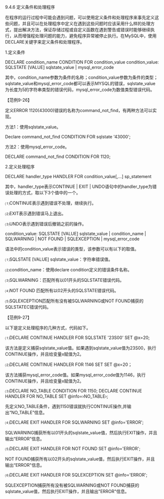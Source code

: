 #### 
  9.4.6 定义条件和处理程序


在程序的运行过程中可能会遇到问题，可以使用定义条件和处理程序来事先定义这些问题，并且可以在处理程序中定义在遇到这些问题时应该采用什么样的处理方式，提出解决方法，保证存储过程或自定义函数在遇到警告或错误时能够继续执行，从而增强程处理问题的能力，避免程序异常被停止执行。在MySQL中，使用DECLARE关键字来定义条件和处理程序。

1.定义条件

&#13;
    DECLARE condition_name CONDITION FOR condition_value&#13;
    condition_value:&#13;
    SQLSTATE [VALUE] sqlstate_value | mysql_error_code&#13;

其中，condition_name参数为条件的名称；condition_value参数为条件的类型；sqlstate_value和mysql_error_code都可以表示MYSQL的错误，sqlstate_value为长度为5的字符串类型的错误代码，mysql_error_code为数值类型错误代码。

【范例9-26】

定义ERROR 1120(43000)错误的名称为command_not_find，有两种方法可以实现。

方法1：使用sqlstate_value。

&#13;
    Declare command_not_find CONDITION FOR sqlstate '43000';&#13;

方法2：使用mysql_error_code。

&#13;
    DECLARE command_not_find CONDITION FOR 1120;&#13;

2.定义处理程序

&#13;
    DECLARE handler_type HANDLER FOR condition_value[,...] sp_statement&#13;

其中，handler_type表示CONTINUE | EXIT | UNDO语句中的handler_type为错误处理的方式，取以下3个值中的一个。

⑴CONTINUE表示遇到错误不处理，继续执行。

⑵EXIT表示遇到错误马上退出。

⑶UNDO表示遇到错误后撤销之前的操作。

&#13;
    condition_value:&#13;
    SQLSTATE [VALUE] sqlstate_value&#13;
    | condition_name&#13;
    | SQLWARNING&#13;
    | NOT FOUND&#13;
    | SQLEXCEPTION&#13;
    | mysql_error_code&#13;

语法中的condition_value表示错误的类型，该参数可以有以下的取值。

⑴SQLSTATE [VALUE] sqlstate_value：字符串错误值。

⑵condition_name：使用declare condition定义的错误条件名称。

⑶SQLWARNING：匹配所有以01开头的SQLSTATE错误代码。

⑷NOT FOUND 匹配所有以02开头的SQLSTATE错误代码。

⑸SQLEXCEPTION匹配所有没有被SQLWARNING或NOT FOUND捕获的SQLSTATEC错误代码。

【范例9-27】

以下是定义处理程序的几种方式，代码如下。

&#13;
    ⑴DECLARE CONTINUE HANDLER FOR SQLSTATE '23S00'&#13;
    SET @x=20;&#13;

该方法是定义捕获sqlstate_value值。如果遇到sqlstate_value值为23S00，执行CONTINUE操作，并且给变量x赋值为2。

⑵DECLARE CONTINUE HANDLER FOR 1146 SET SET @x=20；

该方法捕获mysql_error_code值。如果mysql_error_code值为1146，执行CONTINUE操作，并且给变量x赋值为2。

&#13;
    ⑶DECLARE NO_TABLE CONDITION FOR 1150;&#13;
    DECLARE CONTINUE HANDLER FOR NO_TABLE&#13;
    SET @info=›NO_TABLE›;&#13;

先定义NO_TABLE条件，遇到1150错误就执行CONTINUE操作,并输出“NO_TABLE”信息。

&#13;
    ⑷DECLARE EXIT HANDLER FOR SQLWARNING SET @info='ERROR';&#13;

SQLWARNING捕获所有以01开头的sqlstate_value值，然后执行EXIT操作，并且输出“ERROR”信息。

&#13;
    ⑸DECLARE EXIT HANDLER FOR NOT FOUND SET @info='ERROR';&#13;

NOT FOUND捕获所有以02开头的sqlstate_value值，然后执行EXIT操作，并且输出“ERROR"信息。

&#13;
    ⑹DECLARE EXIT HANDLER FOR SQLEXCEPTION SET @info='ERROR';&#13;

SQLEXCEPTION捕获所有没有被SQLWARNING或NOT FOUND捕获的sqlstate_value值，然后执行EXIT操作，并且输出"ERROR"信息。

